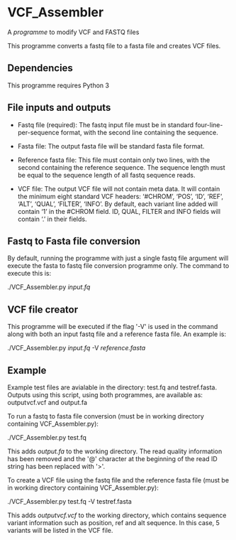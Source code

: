 # VCF_Assembler
A *programme* to modify VCF and FASTQ files

This programme converts a fastq file to a fasta file and creates VCF files.


## Dependencies
This programme requires Python 3


## File inputs and outputs

* Fastq file (required): The fastq input file must be in standard four-line-per-sequence format, with the second line containing the sequence.


* Fasta file: The output fasta file will be standard fasta file format.


* Reference fasta file:
This file must contain only two lines, with the second containing the reference sequence. The sequence length must be equal to the sequence length of all fastq sequence reads.


* VCF file: The output VCF file will not contain meta data. It will contain the minimum eight standard VCF headers: ‘#CHROM’, ‘POS’, ‘ID’, ‘REF’, ‘ALT’, ‘QUAL’, ‘FILTER’, ‘INFO’. By default, each variant line added will contain ‘1’ in the #CHROM field. ID, QUAL, FILTER and INFO fields will contain ‘.’ in their fields.


## Fastq to Fasta file conversion
By default, running the programme with just a single fastq file argument will execute the fasta to fastq file conversion programme only. The command to execute this is:

   ./VCF_Assembler.py *input.fq*

## VCF file creator
This programme will  be executed if the flag '-V' is used in the command along with both an input fastq file and a reference fasta file. An example is:
	
   ./VCF_Assembler.py *input.fq* -V *reference.fasta*
   
## Example
Example test files are avialable in the directory: test.fq and testref.fasta. Outputs using this script, using both programmes, are available as: outputvcf.vcf and output.fa

To run a fastq to fasta file conversion (must be in working directory containing VCF_Assembler.py):

   ./VCF_Assembler.py test.fq

This adds *output.fa* to the working directory. The read quality information has been removed and the '@' character at the beginning of the read ID string has been replaced with '>'.

To create a VCF file using the fastq file and the reference fasta file (must be in working directory containing VCF_Assembler.py):

   ./VCF_Assembler.py test.fq -V testref.fasta
     
This adds *outputvcf.vcf* to the working directory, which contains sequence variant information such as position, ref and alt sequence. In this case, 5 variants will be listed in the VCF file.
